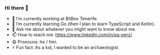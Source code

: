 ### Hi there 👋

- 🔭 I’m currently working at BitBox Tenerife.
- 🌱 I’m currently learning Go (then I plan to learn TypeScript and Kotlin).
- 💬 Ask me about whatever you might want to know about me.
- 📫 How to reach me: https://www.linkedin.com/in/pa-perz/
- 😄 Pronouns: he / him.
- ⚡ Fun fact: As a kid, I wanted to be an archaeologist.
